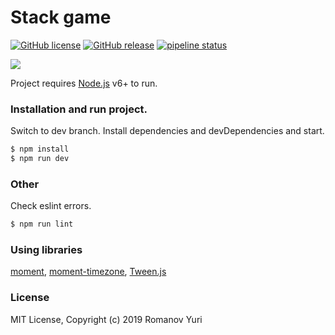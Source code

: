 # Stack game

[![GitHub license](https://img.shields.io/badge/license-MIT-blue.svg)](https://github.com/darteil/StackGame/blob/master/LICENSE.md) [![GitHub release](https://img.shields.io/github/release/darteil/StackGame)](https://github.com/darteil/StackGame/releases) [![pipeline status](https://gitlab.com/darteil_projects/StackGame/badges/master/pipeline.svg)](https://gitlab.com/darteil_projects/StackGame/commits/master)

![](http://darteil-projects.ru/static/images/stack-game.png)

Project requires [Node.js](https://nodejs.org/) v6+ to run.

### Installation and run project.

Switch to dev branch.
Install dependencies and devDependencies and start.

```sh
$ npm install
$ npm run dev
```

### Other

Check eslint errors.

```sh
$ npm run lint
```

### Using libraries

[moment](https://github.com/moment/moment),
[moment-timezone](https://github.com/moment/moment-timezone/),
[Tween.js](https://github.com/tweenjs/tween.js/)

### License

MIT License, Copyright (c) 2019 Romanov Yuri
